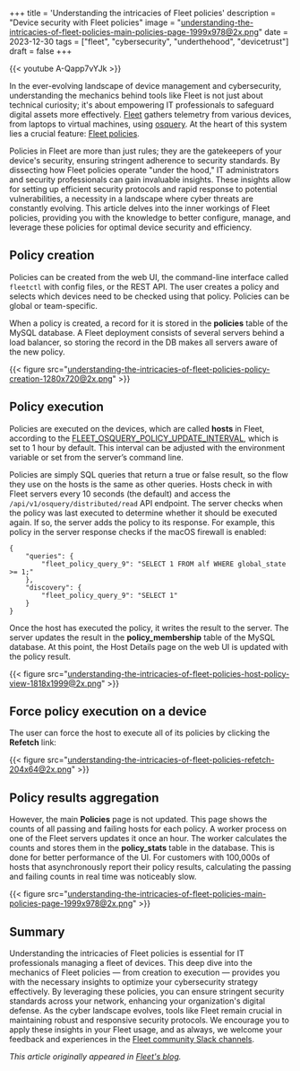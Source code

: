 +++
title = 'Understanding the intricacies of Fleet policies'
description = "Device security with Fleet policies"
image = "understanding-the-intricacies-of-fleet-policies-main-policies-page-1999x978@2x.png"
date = 2023-12-30
tags = ["fleet", "cybersecurity", "underthehood", "devicetrust"]
draft = false
+++

{{< youtube A-Qapp7vYJk >}}

In the ever-evolving landscape of device management and cybersecurity, understanding the mechanics behind tools like Fleet is not just about technical curiosity; it's about empowering IT professionals to safeguard digital assets more effectively. [Fleet](https://fleetdm.com) gathers telemetry from various devices, from laptops to virtual machines, using [osquery](https://www.osquery.io/). At the heart of this system lies a crucial feature: [Fleet policies](https://fleetdm.com/securing/what-are-fleet-policies).

Policies in Fleet are more than just rules; they are the gatekeepers of your device's security, ensuring stringent adherence to security standards. By dissecting how Fleet policies operate "under the hood," IT administrators and security professionals can gain invaluable insights. These insights allow for setting up efficient security protocols and rapid response to potential vulnerabilities, a necessity in a landscape where cyber threats are constantly evolving. This article delves into the inner workings of Fleet policies, providing you with the knowledge to better configure, manage, and leverage these policies for optimal device security and efficiency.


## Policy creation

Policies can be created from the web UI, the command-line interface called `fleetctl` with config files, or the REST API. The user creates a policy and selects which devices need to be checked using that policy. Policies can be global or team-specific.

When a policy is created, a record for it is stored in the **policies** table of the MySQL database. A Fleet deployment consists of several servers behind a load balancer, so storing the record in the DB makes all servers aware of the new policy.

{{< figure src="understanding-the-intricacies-of-fleet-policies-policy-creation-1280x720@2x.png" >}}

## Policy execution

Policies are executed on the devices, which are called **hosts** in Fleet, according to the [FLEET_OSQUERY_POLICY_UPDATE_INTERVAL](https://fleetdm.com/docs/configuration/fleet-server-configuration#osquery-policy-update-interval), which is set to 1 hour by default. This interval can be adjusted with the environment variable or set from the server’s command line.

Policies are simply SQL queries that return a true or false result, so the flow they use on the hosts is the same as other queries. Hosts check in with Fleet servers every 10 seconds (the default) and access the `/api/v1/osquery/distributed/read` API endpoint. The server checks when the policy was last executed to determine whether it should be executed again. If so, the server adds the policy to its response. For example, this policy in the server response checks if the macOS firewall is enabled:


```
{
    "queries": {
        "fleet_policy_query_9": "SELECT 1 FROM alf WHERE global_state >= 1;"
    },
    "discovery": {
        "fleet_policy_query_9": "SELECT 1"
    }
}
```


Once the host has executed the policy, it writes the result to the server. The server updates the result in the **policy_membership** table of the MySQL database. At this point, the Host Details page on the web UI is updated with the policy result.

{{< figure src="understanding-the-intricacies-of-fleet-policies-host-policy-view-1818x1999@2x.png" >}}


## Force policy execution on a device

The user can force the host to execute all of its policies by clicking the **Refetch** link:

{{< figure src="understanding-the-intricacies-of-fleet-policies-refetch-204x64@2x.png" >}}


## Policy results aggregation

However, the main **Policies** page is not updated. This page shows the counts of all passing and failing hosts for each policy. A worker process on one of the Fleet servers updates it once an hour. The worker calculates the counts and stores them in the **policy_stats** table in the database. This is done for better performance of the UI. For customers with 100,000s of hosts that asynchronously report their policy results, calculating the passing and failing counts in real time was noticeably slow.

{{< figure src="understanding-the-intricacies-of-fleet-policies-main-policies-page-1999x978@2x.png" >}}


## Summary

Understanding the intricacies of Fleet policies is essential for IT professionals managing a fleet of devices. This deep dive into the mechanics of Fleet policies — from creation to execution — provides you with the necessary insights to optimize your cybersecurity strategy effectively. By leveraging these policies, you can ensure stringent security standards across your network, enhancing your organization's digital defense. As the cyber landscape evolves, tools like Fleet remain crucial in maintaining robust and responsive security protocols. We encourage you to apply these insights in your Fleet usage, and as always, we welcome your feedback and experiences in the [Fleet community Slack channels](https://fleetdm.com/support).

_This article originally appeared in [Fleet's blog](https://fleetdm.com/guides/understanding-the-intricacies-of-fleet-policies)._
